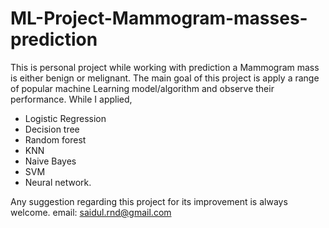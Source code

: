 # ML-Project-Mammogram-masses-prediction  

This is personal project while working with prediction a Mammogram mass is either benign or melignant. The main goal of this project is apply a range of popular machine Learning model/algorithm and observe their performance. While I applied, 
* Logistic Regression 
* Decision tree 
* Random forest 
* KNN 
* Naive Bayes 
* SVM 
* Neural network.  

Any suggestion regarding this project for its improvement is always welcome. email: saidul.rnd@gmail.com
